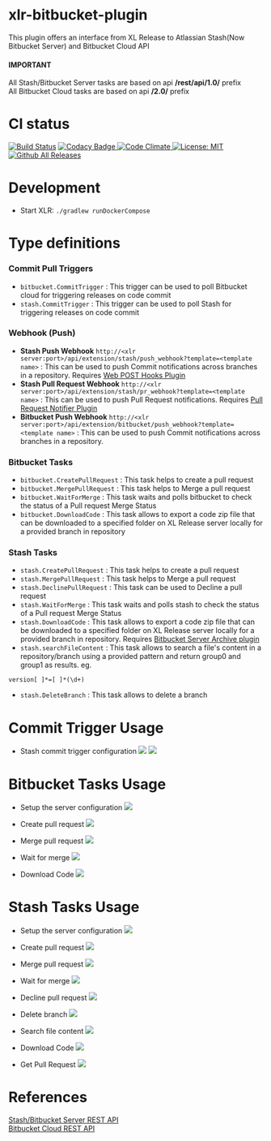 # xlr-bitbucket-plugin

This plugin offers an interface from XL Release to Atlassian Stash(Now Bitbucket Server) and Bitbucket Cloud API

#### IMPORTANT ####
All Stash/Bitbucket Server tasks are based on api **/rest/api/1.0/** prefix  
All Bitbucket Cloud tasks are based on api **/2.0/** prefix

# CI status #

[![Build Status][xlr-bitbucket-plugin-travis-image]][xlr-bitbucket-plugin-travis-url]
[![Codacy Badge][xlr-bitbucket-plugin-codacy-image] ][xlr-bitbucket-plugin-codacy-url]
[![Code Climate][xlr-bitbucket-plugin-code-climate-image] ][xlr-bitbucket-plugin-code-climate-url]
[![License: MIT][xlr-bitbucket-plugin-license-image] ][xlr-bitbucket-plugin-license-url]
[![Github All Releases][xlr-bitbucket-plugin-downloads-image] ]()

[xlr-bitbucket-plugin-travis-image]: https://travis-ci.org/xebialabs-community/xlr-bitbucket-plugin.svg?branch=master
[xlr-bitbucket-plugin-travis-url]: https://travis-ci.org/xebialabs-community/xlr-bitbucket-plugin
[xlr-bitbucket-plugin-codacy-image]: https://api.codacy.com/project/badge/Grade/0e664aaacd2f4010b091f0ef4ce1c7d0
[xlr-bitbucket-plugin-codacy-url]: https://www.codacy.com/app/amitmohleji/xlr-bitbucket-plugin
[xlr-bitbucket-plugin-code-climate-image]: https://codeclimate.com/github/xebialabs-community/xlr-bitbucket-plugin/badges/gpa.svg
[xlr-bitbucket-plugin-code-climate-url]: https://codeclimate.com/github/xebialabs-community/xlr-bitbucket-plugin
[xlr-bitbucket-plugin-license-image]: https://img.shields.io/badge/License-MIT-yellow.svg
[xlr-bitbucket-plugin-license-url]: https://opensource.org/licenses/MIT
[xlr-bitbucket-plugin-downloads-image]: https://img.shields.io/github/downloads/xebialabs-community/xlr-bitbucket-plugin/total.svg

# Development #

* Start XLR: `./gradlew runDockerCompose`

# Type definitions #

### Commit Pull Triggers ###

+ `bitbucket.CommitTrigger` : This trigger can be used to poll Bitbucket cloud for triggering releases on code commit
+ `stash.CommitTrigger` :  This trigger can be used to poll Stash for triggering releases on code commit

### Webhook (Push) ###

+ **Stash Push Webhook** `http://<xlr server:port>/api/extension/stash/push_webhook?template=<template name>` : This can be used to push Commit notifications across branches in a repository. Requires [Web POST Hooks Plugin](https://marketplace.atlassian.com/plugins/com.atlassian.stash.plugin.stash-web-post-receive-hooks-plugin/server/overview)
+ **Stash Pull Request Webhook** `http://<xlr server:port>/api/extension/stash/pr_webhook?template=<template name>` : This can be used to push Pull Request notifications. Requires [Pull Request Notifier Plugin](https://marketplace.atlassian.com/plugins/se.bjurr.prnfs.pull-request-notifier-for-stash/server/overview)
+ **Bitbucket Push Webhook** `http://<xlr server:port>/api/extension/bitbucket/push_webhook?template=<template name>` : This can be used to push Commit notifications across branches in a repository.

### Bitbucket Tasks ###

+ `bitbucket.CreatePullRequest` : This task helps to create a pull request
+ `bitbucket.MergePullRequest` : This task helps to Merge a pull request
+ `bitbucket.WaitForMerge` : This task waits and polls bitbucket to check the status of a Pull request Merge Status
+ `bitbucket.DownloadCode` : This task allows to export a code zip file that can be downloaded to a specified folder on XL Release server locally for a provided branch in repository

### Stash Tasks ###    

+ `stash.CreatePullRequest` : This task helps to create a pull request
+ `stash.MergePullRequest` : This task helps to Merge a pull request
+ `stash.DeclinePullRequest` : This task can be used to Decline a pull request
+ `stash.WaitForMerge` : This task waits and polls stash to check the status of a Pull request Merge Status
+ `stash.DownloadCode` : This task allows to export a code zip file that can be downloaded to a specified folder on XL Release server locally for a provided branch in repository. Requires [Bitbucket Server Archive plugin](https://marketplace.atlassian.com/plugins/com.atlassian.stash.plugin.stash-archive/server/overview)
+ `stash.searchFileContent` : This task allows to search a file's content in a repository/branch using a provided pattern and return group0 and group1 as results. eg. 
```
version[ ]*=[ ]*(\d+)

```
+ `stash.DeleteBranch` : This task allows to delete a branch


    
# Commit Trigger Usage #

* Stash commit trigger configuration
![](images/stash/stashcommittrigger1.png)
![](images/stash/stashcommittrigger2.png)

# Bitbucket Tasks Usage #
   
* Setup the server configuration
![](images/bitbucket/config.png)

* Create pull request 
![](images/bitbucket/createpullrequest.png)

* Merge pull request
![](images/bitbucket/mergepullrequest.png)

* Wait for merge
![](images/bitbucket/waitformerge.png)


* Download Code 
![](images/bitbucket/downloadcodezip.png)


# Stash Tasks Usage #

   
* Setup the server configuration
![](images/stash/config.png)

* Create pull request 
![](images/stash/createpullrequest.png)

* Merge pull request
![](images/stash/mergepullrequest.png)

* Wait for merge
![](images/stash/waitformerge.png)

* Decline pull request
![](images/stash/declinepullrequest.png)

* Delete branch 
![](images/stash/deletebranch.png)

* Search file content
![](images/stash/searchfilecontent.png)

* Download Code 
![](images/stash/downloadcodezip.png)

* Get Pull Request
![](images/stash/getpullrequest.png)

# References #

[Stash/Bitbucket Server REST API](https://developer.atlassian.com/stash/docs/latest/reference/rest-api.html)  
[Bitbucket Cloud REST API](https://confluence.atlassian.com/bitbucket/use-the-bitbucket-cloud-rest-apis-222724129.html)

